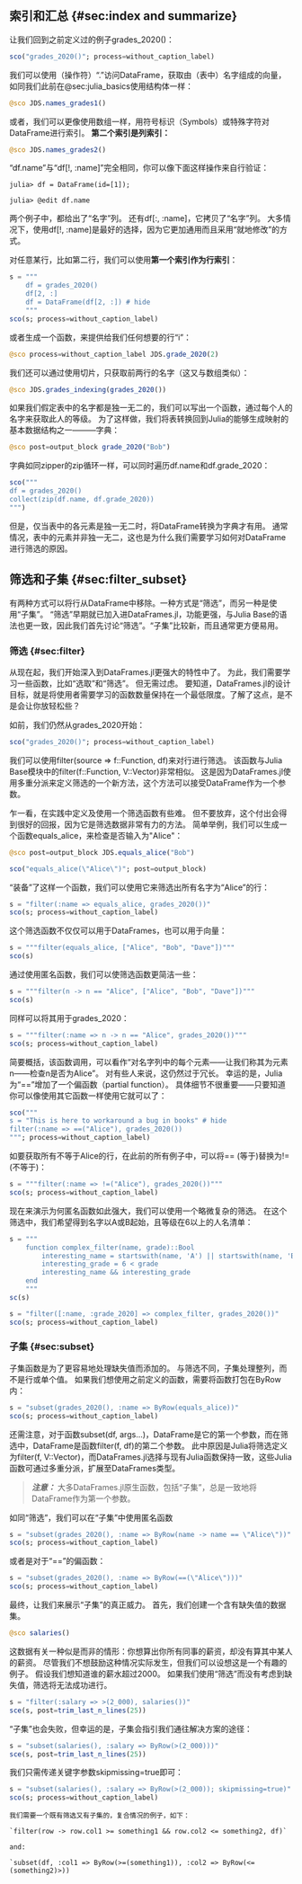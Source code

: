 ## 索引和汇总 {#sec:index and summarize}

让我们回到之前定义过的例子grades_2020()：

```jl
sco("grades_2020()"; process=without_caption_label)
```

我们可以使用（操作符）“.”访问DataFrame，获取由（表中）名字组成的向量，如同我们此前在@sec:julia_basics使用结构体一样：

```jl
@sco JDS.names_grades1()
```

或者，我们可以更像使用数组一样，用符号标识（Symbols）或特殊字符对DataFrame进行索引。
**第二个索引是列索引：**

```jl
@sco JDS.names_grades2()
```

“df.name”与“df[!, :name]”完全相同，你可以像下面这样操作来自行验证：

```
julia> df = DataFrame(id=[1]);

julia> @edit df.name
```

两个例子中，都给出了“名字”列。
还有df[:, :name]，它拷贝了“名字”列。
大多情况下，使用df[!, :name]是最好的选择，因为它更加通用而且采用“就地修改”的方式。

对任意某行，比如第二行，我们可以使用**第一个索引作为行索引**：

```jl
s = """
    df = grades_2020()
    df[2, :]
    df = DataFrame(df[2, :]) # hide
    """
sco(s; process=without_caption_label)
```

或者生成一个函数，来提供给我们任何想要的行“i”：

```jl
@sco process=without_caption_label JDS.grade_2020(2)
```

我们还可以通过使用切片，只获取前两行的名字（这又与数组类似）：

```jl
@sco JDS.grades_indexing(grades_2020())
```

如果我们假定表中的名字都是独一无二的，我们可以写出一个函数，通过每个人的名字来获取此人的等级。
为了这样做，我们将表转换回到Julia的能够生成映射的基本数据结构之一———字典：

```jl
@sco post=output_block grade_2020("Bob")
```

字典如同zipper的zip循环一样，可以同时遍历df.name和df.grade_2020：

```jl
sco("""
df = grades_2020()
collect(zip(df.name, df.grade_2020))
""")
```

但是，仅当表中的各元素是独一无二时，将DataFrame转换为字典才有用。
通常情况，表中的元素并非独一无二，这也是为什么我们需要学习如何对DataFrame进行筛选的原因。

## 筛选和子集 {#sec:filter_subset}

有两种方式可以将行从DataFrame中移除。一种方式是“筛选”，而另一种是使用“子集”。
“筛选”早期就已加入进DataFrames.jl，功能更强，与Julia Base的语法也更一致，因此我们首先讨论“筛选”。“子集”比较新，而且通常更方便易用。

### 筛选 {#sec:filter}

从现在起，我们开始深入到DataFrames.jl更强大的特性中了。
为此，我们需要学习一些函数，比如“选取”和“筛选”。
但无需过虑。
要知道，DataFrames.jl的设计目标，就是将使用者需要学习的函数数量保持在一个最低限度。了解了这点，是不是会让你放轻松些？

[^verbs]: According to Bogumił Kamiński (lead developer and maintainer of `DataFrames.jl`) on Discourse (<https://discourse.julialang.org/t/pull-dataframes-columns-to-the-front/60327/5>).

如前，我们仍然从grades_2020开始：

```jl
sco("grades_2020()"; process=without_caption_label)
```

我们可以使用filter(source => f::Function, df)来对行进行筛选。
该函数与Julia Base模块中的filter(f::Function, V::Vector)非常相似。
这是因为DataFrames.jl使用多重分派来定义筛选的一个新方法，这个方法可以接受DataFrame作为一个参数。


乍一看，在实践中定义及使用一个筛选函数有些难。
但不要放弃，这个付出会得到很好的回报，因为它是筛选数据非常有力的方法。
简单举例，我们可以生成一个函数equals_alice，来检查是否输入为"Alice"：

```jl
@sco post=output_block JDS.equals_alice("Bob")
```

```jl
sco("equals_alice(\"Alice\")"; post=output_block)
```

“装备”了这样一个函数，我们可以使用它来筛选出所有名字为“Alice”的行：

```jl
s = "filter(:name => equals_alice, grades_2020())"
sco(s; process=without_caption_label)
```

这个筛选函数不仅仅可以用于DataFrames，也可以用于向量：

```jl
s = """filter(equals_alice, ["Alice", "Bob", "Dave"])"""
sco(s)
```

通过使用匿名函数，我们可以使筛选函数更简洁一些：

```jl
s = """filter(n -> n == "Alice", ["Alice", "Bob", "Dave"])"""
sco(s)
```

同样可以将其用于grades_2020：

```jl
s = """filter(:name => n -> n == "Alice", grades_2020())"""
sco(s; process=without_caption_label)
```

简要概括，该函数调用，可以看作“对名字列中的每个元素——让我们称其为元素n——检查n是否为Alice”。
对有些人来说，这仍然过于冗长。
幸运的是，Julia为“==”增加了一个偏函数（partial function）。
具体细节不很重要——只要知道你可以像使用其它函数一样使用它就可以了：

```jl
sco("""
s = "This is here to workaround a bug in books" # hide
filter(:name => ==("Alice"), grades_2020())
"""; process=without_caption_label)
```

如要获取所有不等于Alice的行，在此前的所有例子中，可以将== (等于)替换为!= (不等于)：

```jl
s = """filter(:name => !=("Alice"), grades_2020())"""
sco(s; process=without_caption_label)
```

现在来演示为何匿名函数如此强大，我们可以使用一个略微复杂的筛选。
在这个筛选中，我们希望得到名字以A或B起始，且等级在6以上的人名清单：

```jl
s = """
    function complex_filter(name, grade)::Bool
        interesting_name = startswith(name, 'A') || startswith(name, 'B')
        interesting_grade = 6 < grade
        interesting_name && interesting_grade
    end
    """
sc(s)
```

```jl
s = "filter([:name, :grade_2020] => complex_filter, grades_2020())"
sco(s; process=without_caption_label)
```

### 子集 {#sec:subset}

子集函数是为了更容易地处理缺失值而添加的。
与筛选不同，子集处理整列，而不是行或单个值。
如果我们想使用之前定义的函数，需要将函数打包在ByRow内：

```jl
s = "subset(grades_2020(), :name => ByRow(equals_alice))"
sco(s; process=without_caption_label)
```

还需注意，对于函数subset(df, args...)，DataFrame是它的第一个参数，而在筛选中，DataFrame是函数filter(f, df)的第二个参数。
此中原因是Julia将筛选定义为filter(f, V::Vector)，而DataFrames.jl选择与现有Julia函数保持一致，这些Julia函数可通过多重分派，扩展至DataFrames类型。

> **_注意：_**
> 大多DataFrames.jl原生函数，包括“子集”，总是一致地将DataFrame作为第一个参数。

如同“筛选”，我们可以在“子集”中使用匿名函数

```jl
s = "subset(grades_2020(), :name => ByRow(name -> name == \"Alice\"))"
sco(s; process=without_caption_label)
```

或者是对于“==”的偏函数：

```jl
s = "subset(grades_2020(), :name => ByRow(==(\"Alice\")))"
sco(s; process=without_caption_label)
```

最终，让我们来展示“子集”的真正威力。
首先，我们创建一个含有缺失值的数据集。

```jl
@sco salaries()
```

这数据有关一种似是而非的情形：你想算出你所有同事的薪资，却没有算其中某人的薪资。
尽管我们不想鼓励这种情况实际发生，但我们可以设想这是一个有趣的例子。
假设我们想知道谁的薪水超过2000。
如果我们使用“筛选”而没有考虑到缺失值，筛选将无法成功进行。

```jl
s = "filter(:salary => >(2_000), salaries())"
sce(s, post=trim_last_n_lines(25))
```

“子集”也会失败，但幸运的是，子集会指引我们通往解决方案的途径：

```jl
s = "subset(salaries(), :salary => ByRow(>(2_000)))"
sce(s, post=trim_last_n_lines(25))
```

我们只需传递关键字参数skipmissing=true即可：

```jl
s = "subset(salaries(), :salary => ByRow(>(2_000)); skipmissing=true)"
sco(s; process=without_caption_label)
```

```{=comment}
我们需要一个既有筛选又有子集的，复合情况的例子，如下：

`filter(row -> row.col1 >= something1 && row.col2 <= something2, df)`

and:

`subset(df, :col1 => ByRow(>=(something1)), :col2 => ByRow(<=(something2)>))
```
